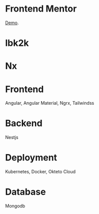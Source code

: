 # Frontend Mentor

[Demo](https://lbk2knewlifegithub.github.io/frontend-mentor/).

# lbk2k

# Nx

# Frontend

Angular, Angular Material, Ngrx, Tailwindss

# Backend

Nestjs

# Deployment

Kubernetes, Docker, Okteto Cloud

# Database

Mongodb
